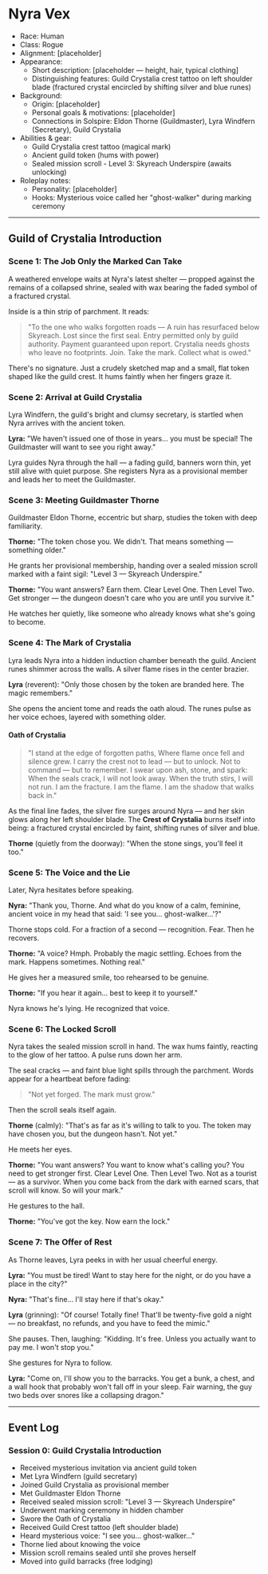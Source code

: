 # Nyra Vex

- Race: Human
- Class: Rogue
- Alignment: [placeholder]
- Appearance:
  - Short description: [placeholder — height, hair, typical clothing]
  - Distinguishing features: Guild Crystalia crest tattoo on left shoulder blade (fractured crystal encircled by shifting silver and blue runes)
- Background:
  - Origin: [placeholder]
  - Personal goals & motivations: [placeholder]
  - Connections in Solspire: Eldon Thorne (Guildmaster), Lyra Windfern (Secretary), Guild Crystalia
- Abilities & gear: 
  - Guild Crystalia crest tattoo (magical mark)
  - Ancient guild token (hums with power)
  - Sealed mission scroll - Level 3: Skyreach Underspire (awaits unlocking)
- Roleplay notes:
  - Personality: [placeholder]
  - Hooks: Mysterious voice called her "ghost-walker" during marking ceremony

---

## Guild of Crystalia Introduction

### Scene 1: The Job Only the Marked Can Take
A weathered envelope waits at Nyra's latest shelter — propped against the remains of a collapsed shrine, sealed with wax bearing the faded symbol of a fractured crystal.

Inside is a thin strip of parchment. It reads:

> "To the one who walks forgotten roads —
> A ruin has resurfaced below Skyreach. Lost since the first seal.
> Entry permitted only by guild authority. Payment guaranteed upon report.
> Crystalia needs ghosts who leave no footprints.
> Join. Take the mark. Collect what is owed."

There's no signature. Just a crudely sketched map and a small, flat token shaped like the guild crest.
It hums faintly when her fingers graze it.

### Scene 2: Arrival at Guild Crystalia
Lyra Windfern, the guild's bright and clumsy secretary, is startled when Nyra arrives with the ancient token.

**Lyra:** "We haven't issued one of those in years... you must be special! The Guildmaster will want to see you right away."

Lyra guides Nyra through the hall — a fading guild, banners worn thin, yet still alive with quiet purpose. She registers Nyra as a provisional member and leads her to meet the Guildmaster.

### Scene 3: Meeting Guildmaster Thorne
Guildmaster Eldon Thorne, eccentric but sharp, studies the token with deep familiarity.

**Thorne:** "The token chose you. We didn't. That means something — something older."

He grants her provisional membership, handing over a sealed mission scroll marked with a faint sigil:
"Level 3 — Skyreach Underspire."

**Thorne:** "You want answers? Earn them. Clear Level One. Then Level Two. Get stronger — the dungeon doesn't care who you are until you survive it."

He watches her quietly, like someone who already knows what she's going to become.

### Scene 4: The Mark of Crystalia
Lyra leads Nyra into a hidden induction chamber beneath the guild. Ancient runes shimmer across the walls. A silver flame rises in the center brazier.

**Lyra** (reverent): "Only those chosen by the token are branded here. The magic remembers."

She opens the ancient tome and reads the oath aloud. The runes pulse as her voice echoes, layered with something older.

#### Oath of Crystalia
> "I stand at the edge of forgotten paths,
> Where flame once fell and silence grew.
> I carry the crest not to lead — but to unlock.
> Not to command — but to remember.
> I swear upon ash, stone, and spark:
> When the seals crack, I will not look away.
> When the truth stirs, I will not run.
> I am the fracture.
> I am the flame.
> I am the shadow that walks back in."

As the final line fades, the silver fire surges around Nyra — and her skin glows along her left shoulder blade. The **Crest of Crystalia** burns itself into being: a fractured crystal encircled by faint, shifting runes of silver and blue.

**Thorne** (quietly from the doorway): "When the stone sings, you'll feel it too."

### Scene 5: The Voice and the Lie
Later, Nyra hesitates before speaking.

**Nyra:** "Thank you, Thorne. And what do you know of a calm, feminine, ancient voice in my head that said: 'I see you… ghost-walker…'?"

Thorne stops cold. For a fraction of a second — recognition. Fear. Then he recovers.

**Thorne:** "A voice? Hmph. Probably the magic settling. Echoes from the mark. Happens sometimes. Nothing real."

He gives her a measured smile, too rehearsed to be genuine.

**Thorne:** "If you hear it again… best to keep it to yourself."

Nyra knows he's lying. He recognized that voice.

### Scene 6: The Locked Scroll
Nyra takes the sealed mission scroll in hand. The wax hums faintly, reacting to the glow of her tattoo. A pulse runs down her arm.

The seal cracks — and faint blue light spills through the parchment. Words appear for a heartbeat before fading:

> "Not yet forged.
> The mark must grow."

Then the scroll seals itself again.

**Thorne** (calmly): "That's as far as it's willing to talk to you. The token may have chosen you, but the dungeon hasn't. Not yet."

He meets her eyes.

**Thorne:** "You want answers? You want to know what's calling you? You need to get stronger first. Clear Level One. Then Level Two. Not as a tourist — as a survivor. When you come back from the dark with earned scars, that scroll will know. So will your mark."

He gestures to the hall.

**Thorne:** "You've got the key. Now earn the lock."

### Scene 7: The Offer of Rest
As Thorne leaves, Lyra peeks in with her usual cheerful energy.

**Lyra:** "You must be tired! Want to stay here for the night, or do you have a place in the city?"

**Nyra:** "That's fine... I'll stay here if that's okay."

**Lyra** (grinning): "Of course! Totally fine! That'll be twenty-five gold a night — no breakfast, no refunds, and you have to feed the mimic."

She pauses. Then, laughing: "Kidding. It's free. Unless you actually want to pay me. I won't stop you."

She gestures for Nyra to follow.

**Lyra:** "Come on, I'll show you to the barracks. You get a bunk, a chest, and a wall hook that probably won't fall off in your sleep. Fair warning, the guy two beds over snores like a collapsing dragon."

---

## Event Log

### Session 0: Guild Crystalia Introduction
- Received mysterious invitation via ancient guild token
- Met Lyra Windfern (guild secretary)
- Joined Guild Crystalia as provisional member
- Met Guildmaster Eldon Thorne
- Received sealed mission scroll: "Level 3 — Skyreach Underspire"
- Underwent marking ceremony in hidden chamber
- Swore the Oath of Crystalia
- Received Guild Crest tattoo (left shoulder blade)
- Heard mysterious voice: "I see you… ghost-walker…"
- Thorne lied about knowing the voice
- Mission scroll remains sealed until she proves herself
- Moved into guild barracks (free lodging)
